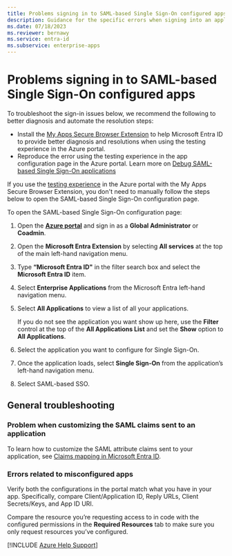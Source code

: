 ```yaml
---
title: Problems signing in to SAML-based Single Sign-On configured apps
description: Guidance for the specific errors when signing into an application you have configured for SAML-based federated Single Sign-On with Microsoft Entra ID.
ms.date: 07/18/2023
ms.reviewer: bernawy
ms.service: entra-id
ms.subservice: enterprise-apps
---
```


# Problems signing in to SAML-based Single Sign-On configured apps

To troubleshoot the sign-in issues below, we recommend the following to better diagnosis and automate the resolution steps:

- Install the [My Apps Secure Browser Extension](/azure/active-directory/manage-apps/my-apps-deployment-plan) to help Microsoft Entra ID to provide better diagnosis and resolutions when using the testing experience in the Azure portal.
- Reproduce the error using the testing experience in the app configuration page in the Azure portal. Learn more on [Debug SAML-based Single Sign-On applications](/azure/active-directory/manage-apps/debug-saml-sso-issues)

If you use the [testing experience](/azure/active-directory/manage-apps/debug-saml-sso-issues) in the Azure portal with the My Apps Secure Browser Extension, you don't need to manually follow the steps below to open the SAML-based Single Sign-On configuration page.

To open the SAML-based Single Sign-On configuration page:

1. Open the [**Azure portal**](https://portal.azure.com/) and sign in as a **Global Administrator** or **Coadmin**.
1. Open the **Microsoft Entra Extension** by selecting **All services** at the top of the main left-hand navigation menu.
1. Type **“Microsoft Entra ID"** in the filter search box and select the **Microsoft Entra ID** item.
1. Select **Enterprise Applications** from the Microsoft Entra left-hand navigation menu.
1. Select **All Applications** to view a list of all your applications.

    If you do not see the application you want show up here, use the **Filter** control at the top of the **All Applications List** and set the **Show** option to **All Applications**.

1. Select the application you want to configure for Single Sign-On.
1. Once the application loads, select **Single Sign-On** from the application’s left-hand navigation menu.
1. Select SAML-based SSO.

## General troubleshooting

### Problem when customizing the SAML claims sent to an application

To learn how to customize the SAML attribute claims sent to your application, see [Claims mapping in Microsoft Entra ID](/azure/active-directory/develop/active-directory-claims-mapping).

### Errors related to misconfigured apps

Verify both the configurations in the portal match what you have in your app. Specifically, compare Client/Application ID, Reply URLs, Client Secrets/Keys, and App ID URI.

Compare the resource you’re requesting access to in code with the configured permissions in the **Required Resources** tab to make sure you only request resources you’ve configured.

[!INCLUDE [Azure Help Support](../../../includes/azure-help-support.md)]
